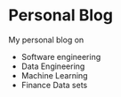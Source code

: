 # Personal Blog
My personal blog on
* Software engineering
* Data Engineering
* Machine Learning
* Finance Data sets
